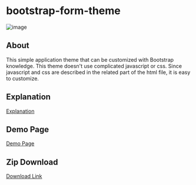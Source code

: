 # bootstrap-form-theme
![image](https://user-images.githubusercontent.com/22673325/148515240-55a83502-0063-45b7-bb14-22ea12a8d9ce.png)

## About
This simple application theme that can be customized with Bootstrap knowledge.
This theme doesn't use complicated javascript or css.
Since javascript and css are described in the related part of the html file, it is easy to customize.

## Explanation
[Explanation](https://wellknowledge.org/)

## Demo Page
[Demo Page](https://wellknowledge.org/wp-content/uploads/2022/01/index.html)

## Zip Download
[Download Link](https://wellknowledge.org/wp-content/uploads/2022/01/bootstrap-form-theme.zip)
